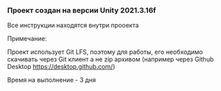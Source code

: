 ### Проект создан на версии Unity 2021.3.16f

Все инструкции находятся внутри прооекта

Примечание:

Проект использует Git LFS, поэтому для работы, его необходимо скачивать через Git клиент а не zip архивом (например через Github Desktop https://desktop.github.com/)

Время на выполнение - 3 дня
